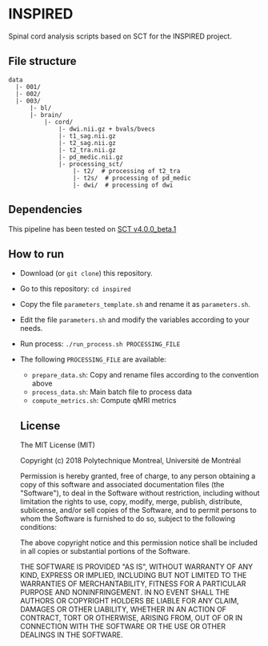 # INSPIRED

Spinal cord analysis scripts based on SCT for the INSPIRED project.

## File structure

~~~
data
  |- 001/
  |- 002/
  |- 003/
      |- bl/
	  |- brain/
    	  |- cord/
      	      |- dwi.nii.gz + bvals/bvecs
      	      |- t1_sag.nii.gz
      	      |- t2_sag.nii.gz
      	      |- t2_tra.nii.gz
      	      |- pd_medic.nii.gz
      	      |- processing_sct/
      	          |- t2/  # processing of t2_tra
      	          |- t2s/  # processing of pd_medic
      	          |- dwi/  # processing of dwi
~~~

## Dependencies

This pipeline has been tested on [SCT v4.0.0_beta.1](https://github.com/neuropoly/spinalcordtoolbox/releases)

## How to run

- Download (or `git clone`) this repository.
- Go to this repository: `cd inspired`
- Copy the file `parameters_template.sh` and rename it as `parameters.sh`.
- Edit the file `parameters.sh` and modify the variables according to your needs.
- Run process: `./run_process.sh PROCESSING_FILE`
- The following `PROCESSING_FILE` are available:
  - `prepare_data.sh`: Copy and rename files according to the convention above
  - `process_data.sh`: Main batch file to process data
  - `compute_metrics.sh`: Compute qMRI metrics

  ## License

  The MIT License (MIT)

  Copyright (c) 2018 Polytechnique Montreal, Université de Montréal

  Permission is hereby granted, free of charge, to any person obtaining a copy of this software and associated documentation files (the "Software"), to deal in the Software without restriction, including without limitation the rights to use, copy, modify, merge, publish, distribute, sublicense, and/or sell copies of the Software, and to permit persons to whom the Software is furnished to do so, subject to the following conditions:

  The above copyright notice and this permission notice shall be included in all copies or substantial portions of the Software.

  THE SOFTWARE IS PROVIDED "AS IS", WITHOUT WARRANTY OF ANY KIND, EXPRESS OR IMPLIED, INCLUDING BUT NOT LIMITED TO THE WARRANTIES OF MERCHANTABILITY, FITNESS FOR A PARTICULAR PURPOSE AND NONINFRINGEMENT. IN NO EVENT SHALL THE AUTHORS OR COPYRIGHT HOLDERS BE LIABLE FOR ANY CLAIM, DAMAGES OR OTHER LIABILITY, WHETHER IN AN ACTION OF CONTRACT, TORT OR OTHERWISE, ARISING FROM, OUT OF OR IN CONNECTION WITH THE SOFTWARE OR THE USE OR OTHER DEALINGS IN THE SOFTWARE.
